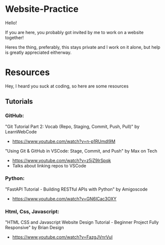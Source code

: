 # Website-Practice
Hello!

If you are here, you probably got invited by me to work on a website together!

Heres the thing, preferably, this stays private and I work on it alone, but help is greatly appreciated eitherway.

# Resources
Hey, I heard you suck at coding, so here are some resources

## Tutorials

### GitHub:

"Git Tutorial Part 2: Vocab (Repo, Staging, Commit, Push, Pull)" by LearnWebCode
 - https://www.youtube.com/watch?v=n-p1RUmdl9M

"Using Git & GitHub in VSCode: Stage, Commit, and Push" by Max on Tech
 - https://www.youtube.com/watch?v=z5jZ9lrSpqk
 - Talks about linking repos to VSCode

### Python:

"FastAPI Tutorial - Building RESTful APIs with Python" by Amigoscode
- https://www.youtube.com/watch?v=GN6ICac3OXY

### Html, Css, Javascript:

"HTML CSS and Javascript Website Design Tutorial - Beginner Project Fully Responsive" by Brian Design
- https://www.youtube.com/watch?v=FazgJVnrVuI